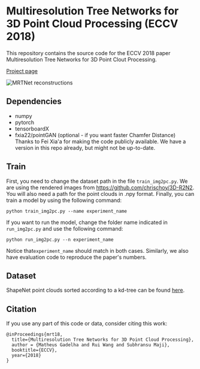 # Multiresolution Tree Networks for 3D Point Cloud Processing (ECCV 2018)


This repository contains the source code for the ECCV 2018 paper Multiresolution Tree Networks for 3D Point Clout Processing. 

[Project page](http://mgadelha.me/mrt/)

![MRTNet reconstructions](http://mgadelha.me/mrt/fig/realrec2.png)

## Dependencies

* numpy
* pytorch
* tensorboardX
* fxia22/pointGAN (optional - if you want faster Chamfer Distance) Thanks to Fei Xia'a for making the code publicly available. We have a version in this repo already, but might not be up-to-date.


## Train

First, you need to change the dataset path in the file `train_img2pc.py`. We are using the rendered images from https://github.com/chrischoy/3D-R2N2. You will also need a path for the point clouds in .npy format. Finally, you can train a model by using the following command:
```
python train_img2pc.py --name experiment_name
```

If you want to run the model, change the folder name indicated in `run_img2pc.py` and use the following command:
```
python run_img2pc.py --n experiment_name
```
Notice that`experiment_name` should match in both cases. Similarly, we also have evaluation code to reproduce the paper's numbers.


## Dataset

ShapeNet point clouds sorted according to a kd-tree can be found [here](http://bluenoise.cs.umass.edu:8000/shapenet_points.zip).


## Citation

If you use any part of this code or data, consider citing this work:
```
@inProceedings{mrt18,
  title={Multiresolution Tree Networks for 3D Point Cloud Processing},
  author = {Matheus Gadelha and Rui Wang and Subhransu Maji},
  booktitle={ECCV},
  year={2018}
}
```
